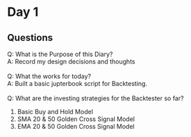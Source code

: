 # Day 1

## Questions
Q: What is the Purpose of this Diary?\
A: Record my design decisions and thoughts\
\
Q: What the works for today?\
A: Built a basic jupterbook script for Backtesting.\
\
Q: What are the investing strategies for the Backtester so far?
1. Basic Buy and Hold Model
2. SMA 20 & 50 Golden Cross Signal Model
3. EMA 20 & 50 Golden Cross Signal Model